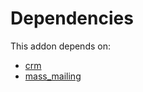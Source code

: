 # Dependencies

This addon depends on:

- [crm](../../odoo-bringout-oca-ocb-crm)
- [mass_mailing](../../odoo-bringout-oca-ocb-mass_mailing)
